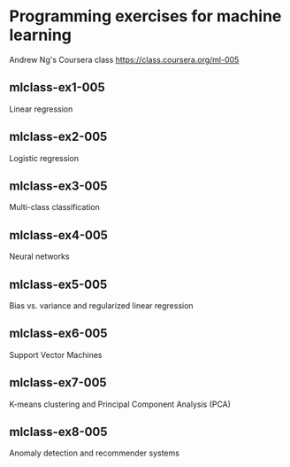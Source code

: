 Programming exercises for machine learning
===
Andrew Ng's Coursera class https://class.coursera.org/ml-005

mlclass-ex1-005
---
Linear regression

mlclass-ex2-005
---
Logistic regression

mlclass-ex3-005
---
Multi-class classification

mlclass-ex4-005
---
Neural networks

mlclass-ex5-005
---
Bias vs. variance and regularized linear regression

mlclass-ex6-005
---
Support Vector Machines

mlclass-ex7-005
---
K-means clustering and Principal Component Analysis (PCA)

mlclass-ex8-005
---
Anomaly detection and recommender systems
